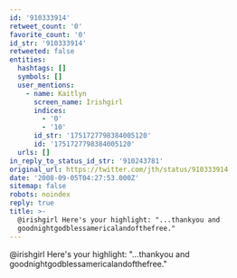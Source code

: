 ```yaml
---
id: '910333914'
retweet_count: '0'
favorite_count: '0'
id_str: '910333914'
retweeted: false
entities:
  hashtags: []
  symbols: []
  user_mentions:
    - name: Kaitlyn
      screen_name: Irishgirl
      indices:
        - '0'
        - '10'
      id_str: '1751727798384005120'
      id: '1751727798384005120'
  urls: []
in_reply_to_status_id_str: '910243781'
original_url: https://twitter.com/jth/status/910333914
date: '2008-09-05T04:27:53.000Z'
sitemap: false
robots: noindex
reply: true
title: >-
  @irishgirl Here's your highlight: "...thankyou and
  goodnightgodblessamericalandofthefree."
---
```


@irishgirl Here's your highlight: "...thankyou and goodnightgodblessamericalandofthefree."